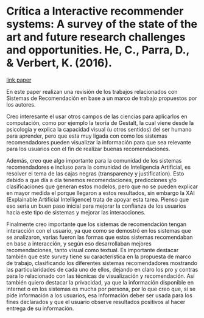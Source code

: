 # Crítica a Interactive recommender systems: A survey of the state of the art and future research challenges and opportunities. He, C., Parra, D., & Verbert, K. (2016).
[link paper](https://www.sciencedirect.com/science/article/abs/pii/S0957417416300367)

En este paper realizan una revisión de los trabajos relacionados con Sistemas de Recomendación en base a un marco de trabajo propuestos por los autores.

Creo interesante el usar otros campos de las ciencias para aplicarlos en computación, como por ejemplo la teoría de Gestalt, la cual viene desde la psicología y explica la capacidad visual (u otros sentidos) del ser humano para aprender, pero que esta muy ligada con como los sistemas recomendadores pueden visualizar la información para que sea relevante para los usuarios con el fin de realizar buenas recomendaciones. 

Además, creo que algo importante para la comunidad de los sistemas recomendadores e incluso para la comunidad de Inteligencia Artificial, es resolver el tema de las cajas negras (transparency y justification). Esto debido a que día a día tenemos recomendaciones, predicciones y/o clasificaciones que generan estos modelos, pero que no se pueden explicar en mayor medida el porque llegaron a estos resultados, sin embargo la XAI (Explainable Artificial Intelligence) trata de apoyar esta tarea. Pienso que eso sería un buen paso inicial para mejorar la confianza de los usuarios hacia este tipo de sistemas y mejorar las interacciones.

Finalmente creo importante que los sistemas de recomendación tengan interacción con el usuario, ya que como se demostró en los sistemas que se analizaron, varias fueron las formas que estos sistemas recomendaban en base a interacción, y según eso desarrollaban mejores recomendaciones, tanto visual como textual. Es importante destacar también que este survey tiene su característica en la propuesta de marco de trabajo, clasificando los diferentes sistemas recomendadores mostrando las particularidades de cada uno de ellos, dejando en claro los pro y contras para lo relacionado con las técnicas de visualización y recomendación. Así también quiero destacar la privacidad, ya que la información disponible en internet o en los sistemas es mucha por persona, por lo que creo que, si se pide información a los usuarios, esa información deber ser usada para los fines declarados y que el usuario observe resultados positivos al hacer entrega de su información.

